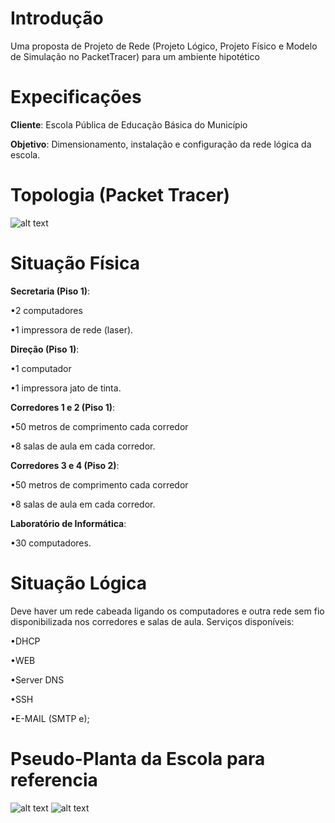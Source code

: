 # Introdução
Uma proposta de Projeto de Rede (Projeto Lógico, Projeto Físico e Modelo de Simulação no PacketTracer) para um ambiente hipotético

# Expecificações
<b>Cliente</b>: Escola Pública de Educação Básica do Município

<b>Objetivo</b>: Dimensionamento, instalação e configuração da rede lógica da escola.

# Topologia (Packet Tracer)
![alt text](https://raw.githubusercontent.com/pedro-ca/Projeto-de-Redes-Exemplo/master/Imagens/topologia%20completa.JPG)

# Situação Física

<b>Secretaria (Piso 1)</b>: 

•2 computadores

•1 impressora de rede (laser).


<b>Direção (Piso 1)</b>: 

•1 computador

•1 impressora jato de tinta.
 
 
<b>Corredores 1 e 2 (Piso 1)</b>: 

•50 metros de comprimento cada corredor

•8 salas de aula em cada corredor.


<b>Corredores 3 e 4 (Piso 2)</b>: 

•50 metros de comprimento cada corredor 

•8 salas de aula em cada corredor.


<b>Laboratório de Informática</b>: 

•30 computadores.


# Situação Lógica
Deve haver um rede cabeada ligando os computadores e outra rede sem fio
disponibilizada nos corredores e salas de aula. 
Serviços disponíveis:

•DHCP

•WEB

•Server DNS

•SSH

•E-MAIL (SMTP e);


# Pseudo-Planta da Escola para referencia
![alt text](https://raw.githubusercontent.com/pedro-ca/Projeto-de-Redes-Exemplo/master/Imagens/pseudoplanta%20piso%201.png)
![alt text](https://raw.githubusercontent.com/pedro-ca/Projeto-de-Redes-Exemplo/master/Imagens/pseudoplanta%20piso%202.png)




